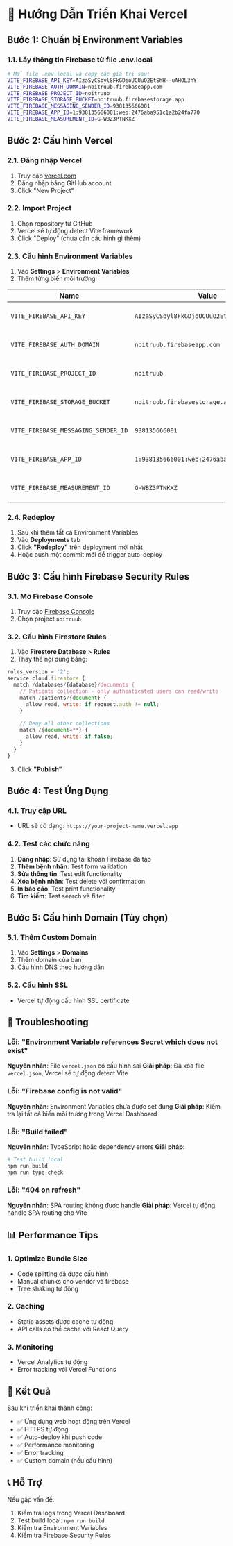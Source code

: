 # 🚀 Hướng Dẫn Triển Khai Vercel

## Bước 1: Chuẩn bị Environment Variables

### 1.1. Lấy thông tin Firebase từ file .env.local
```bash
# Mở file .env.local và copy các giá trị sau:
VITE_FIREBASE_API_KEY=AIzaSyCSbyl8FkGDjoUCUuO2EtShH--uAHOL3hY
VITE_FIREBASE_AUTH_DOMAIN=noitruub.firebaseapp.com
VITE_FIREBASE_PROJECT_ID=noitruub
VITE_FIREBASE_STORAGE_BUCKET=noitruub.firebasestorage.app
VITE_FIREBASE_MESSAGING_SENDER_ID=938135666001
VITE_FIREBASE_APP_ID=1:938135666001:web:2476aba951c1a2b24fa770
VITE_FIREBASE_MEASUREMENT_ID=G-WBZ3PTNKXZ
```

## Bước 2: Cấu hình Vercel

### 2.1. Đăng nhập Vercel
1. Truy cập [vercel.com](https://vercel.com)
2. Đăng nhập bằng GitHub account
3. Click "New Project"

### 2.2. Import Project
1. Chọn repository từ GitHub
2. Vercel sẽ tự động detect Vite framework
3. Click "Deploy" (chưa cần cấu hình gì thêm)

### 2.3. Cấu hình Environment Variables
1. Vào **Settings** > **Environment Variables**
2. Thêm từng biến môi trường:

| Name | Value | Environment |
|------|-------|-------------|
| `VITE_FIREBASE_API_KEY` | `AIzaSyCSbyl8FkGDjoUCUuO2EtShH--uAHOL3hY` | Production, Preview, Development |
| `VITE_FIREBASE_AUTH_DOMAIN` | `noitruub.firebaseapp.com` | Production, Preview, Development |
| `VITE_FIREBASE_PROJECT_ID` | `noitruub` | Production, Preview, Development |
| `VITE_FIREBASE_STORAGE_BUCKET` | `noitruub.firebasestorage.app` | Production, Preview, Development |
| `VITE_FIREBASE_MESSAGING_SENDER_ID` | `938135666001` | Production, Preview, Development |
| `VITE_FIREBASE_APP_ID` | `1:938135666001:web:2476aba951c1a2b24fa770` | Production, Preview, Development |
| `VITE_FIREBASE_MEASUREMENT_ID` | `G-WBZ3PTNKXZ` | Production, Preview, Development |

### 2.4. Redeploy
1. Sau khi thêm tất cả Environment Variables
2. Vào **Deployments** tab
3. Click **"Redeploy"** trên deployment mới nhất
4. Hoặc push một commit mới để trigger auto-deploy

## Bước 3: Cấu hình Firebase Security Rules

### 3.1. Mở Firebase Console
1. Truy cập [Firebase Console](https://console.firebase.google.com)
2. Chọn project `noitruub`

### 3.2. Cấu hình Firestore Rules
1. Vào **Firestore Database** > **Rules**
2. Thay thế nội dung bằng:

```javascript
rules_version = '2';
service cloud.firestore {
  match /databases/{database}/documents {
    // Patients collection - only authenticated users can read/write
    match /patients/{document} {
      allow read, write: if request.auth != null;
    }
    
    // Deny all other collections
    match /{document=**} {
      allow read, write: if false;
    }
  }
}
```

3. Click **"Publish"**

## Bước 4: Test Ứng Dụng

### 4.1. Truy cập URL
- URL sẽ có dạng: `https://your-project-name.vercel.app`

### 4.2. Test các chức năng
1. **Đăng nhập**: Sử dụng tài khoản Firebase đã tạo
2. **Thêm bệnh nhân**: Test form validation
3. **Sửa thông tin**: Test edit functionality
4. **Xóa bệnh nhân**: Test delete với confirmation
5. **In báo cáo**: Test print functionality
6. **Tìm kiếm**: Test search và filter

## Bước 5: Cấu hình Domain (Tùy chọn)

### 5.1. Thêm Custom Domain
1. Vào **Settings** > **Domains**
2. Thêm domain của bạn
3. Cấu hình DNS theo hướng dẫn

### 5.2. Cấu hình SSL
- Vercel tự động cấu hình SSL certificate

## 🔧 Troubleshooting

### Lỗi: "Environment Variable references Secret which does not exist"
**Nguyên nhân**: File `vercel.json` có cấu hình sai
**Giải pháp**: Đã xóa file `vercel.json`, Vercel sẽ tự động detect Vite

### Lỗi: "Firebase config is not valid"
**Nguyên nhân**: Environment Variables chưa được set đúng
**Giải pháp**: Kiểm tra lại tất cả biến môi trường trong Vercel Dashboard

### Lỗi: "Build failed"
**Nguyên nhân**: TypeScript hoặc dependency errors
**Giải pháp**: 
```bash
# Test build local
npm run build
npm run type-check
```

### Lỗi: "404 on refresh"
**Nguyên nhân**: SPA routing không được handle
**Giải pháp**: Vercel tự động handle SPA routing cho Vite

## 📊 Performance Tips

### 1. Optimize Bundle Size
- Code splitting đã được cấu hình
- Manual chunks cho vendor và firebase
- Tree shaking tự động

### 2. Caching
- Static assets được cache tự động
- API calls có thể cache với React Query

### 3. Monitoring
- Vercel Analytics tự động
- Error tracking với Vercel Functions

## 🎯 Kết Quả

Sau khi triển khai thành công:
- ✅ Ứng dụng web hoạt động trên Vercel
- ✅ HTTPS tự động
- ✅ Auto-deploy khi push code
- ✅ Performance monitoring
- ✅ Error tracking
- ✅ Custom domain (nếu cấu hình)

## 📞 Hỗ Trợ

Nếu gặp vấn đề:
1. Kiểm tra logs trong Vercel Dashboard
2. Test build local: `npm run build`
3. Kiểm tra Environment Variables
4. Kiểm tra Firebase Security Rules